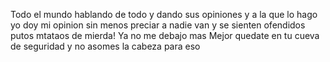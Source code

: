 Todo el mundo hablando de todo y dando sus opiniones y a la que lo hago yo doy mi opinion sin menos preciar a nadie van y se sienten ofendidos putos mtataos de mierda! Ya no me debajo mas  Mejor quedate en tu cueva de seguridad y no asomes la cabeza para eso 